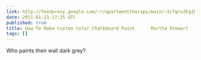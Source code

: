 ```yaml
---
link: http://feedproxy.google.com/~r/apartmenttherapy/main/~3/7qru3EgI6mw/make-custom-color-chalkboard-paint-martha-stewart-137117
date: 2011-01-21 17:35 UTC
published: true
title: How To Make Custom Color Chalkboard Paint      Martha Stewart
tags: []
---
```


Who paints their wall dark grey?
